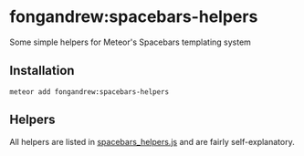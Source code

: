 # fongandrew:spacebars-helpers
Some simple helpers for Meteor's Spacebars templating system

Installation
------------
`meteor add fongandrew:spacebars-helpers`

Helpers
-------
All helpers are listed in [spacebars_helpers.js](spacebars_helpers.js) and are fairly 
self-explanatory.
